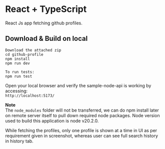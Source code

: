 # React + TypeScript

React Js app fetching github profiles.

## Download & Build on local

```
Download the attached zip
cd github-profile
npm install
npm run dev
```

```
To run tests:
npm run test
```

Open your local browser and verify the sample-node-api is working by accessing:  
`http://localhost:5173/`

**Note**  
The `node_modules` folder will not be transferred, we can do npm install later on remote server itself to pull down required node packages. Node version used to build this application is node v20.2.0.

While fetching the profiles, only one profile is shown at a time in UI as per requirement given in screenshot, whereas user can see full search history in history tab.
